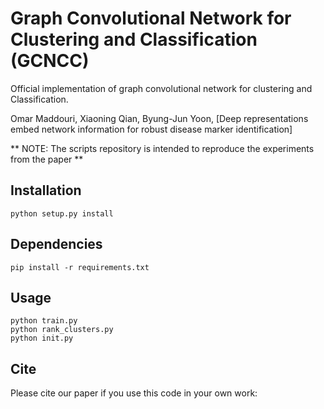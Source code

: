 # Graph Convolutional Network for Clustering and Classification (GCNCC)

Official implementation of graph convolutional network for clustering and Classification.

Omar Maddouri, Xiaoning Qian, Byung-Jun Yoon, [Deep representations embed network information for robust disease marker identification]

** NOTE: The scripts repository is intended to reproduce the experiments from the paper **

## Installation

```python setup.py install```

## Dependencies

  ```pip install -r requirements.txt ```

## Usage

```
python train.py
python rank_clusters.py
python init.py

```


## Cite

Please cite our paper if you use this code in your own work:

```

```
